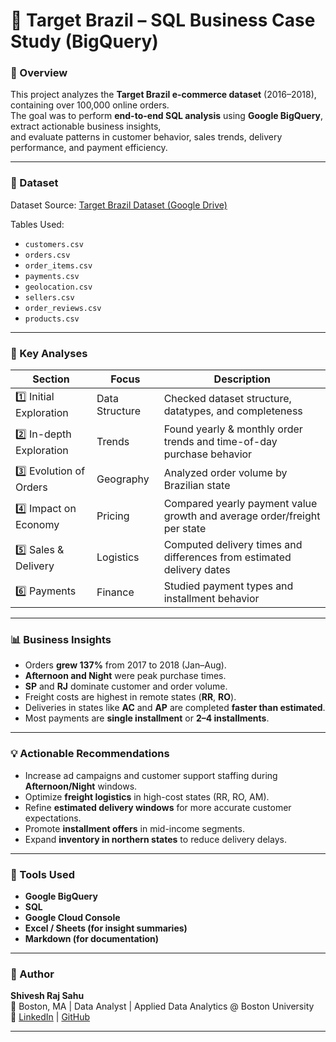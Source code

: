 # 🧾 Target Brazil – SQL Business Case Study (BigQuery)

### 📘 Overview
This project analyzes the **Target Brazil e-commerce dataset** (2016–2018), containing over 100,000 online orders.  
The goal was to perform **end-to-end SQL analysis** using **Google BigQuery**, extract actionable business insights,  
and evaluate patterns in customer behavior, sales trends, delivery performance, and payment efficiency.

---

### 🧩 Dataset
Dataset Source: [Target Brazil Dataset (Google Drive)](https://drive.google.com/drive/folders/1T6EG66YbKD443nsIR1bWjd238gLJcNnb)

Tables Used:
- `customers.csv`
- `orders.csv`
- `order_items.csv`
- `payments.csv`
- `geolocation.csv`
- `sellers.csv`
- `order_reviews.csv`
- `products.csv`

---

### 🧮 Key Analyses
| Section | Focus | Description |
|----------|--------|-------------|
| 1️⃣ Initial Exploration | Data Structure | Checked dataset structure, datatypes, and completeness |
| 2️⃣ In-depth Exploration | Trends | Found yearly & monthly order trends and time-of-day purchase behavior |
| 3️⃣ Evolution of Orders | Geography | Analyzed order volume by Brazilian state |
| 4️⃣ Impact on Economy | Pricing | Compared yearly payment value growth and average order/freight per state |
| 5️⃣ Sales & Delivery | Logistics | Computed delivery times and differences from estimated delivery dates |
| 6️⃣ Payments | Finance | Studied payment types and installment behavior |

---

### 📊 Business Insights
- Orders **grew 137%** from 2017 to 2018 (Jan–Aug).
- **Afternoon and Night** were peak purchase times.
- **SP** and **RJ** dominate customer and order volume.
- Freight costs are highest in remote states (**RR**, **RO**).
- Deliveries in states like **AC** and **AP** are completed **faster than estimated**.
- Most payments are **single installment** or **2–4 installments**.
  
---

### 💡 Actionable Recommendations
- Increase ad campaigns and customer support staffing during **Afternoon/Night** windows.
- Optimize **freight logistics** in high-cost states (RR, RO, AM).
- Refine **estimated delivery windows** for more accurate customer expectations.
- Promote **installment offers** in mid-income segments.
- Expand **inventory in northern states** to reduce delivery delays.

---

### 🧰 Tools Used
- **Google BigQuery**
- **SQL**
- **Google Cloud Console**
- **Excel / Sheets (for insight summaries)**
- **Markdown (for documentation)**

---

### 🏁 Author
**Shivesh Raj Sahu**  
📍 Boston, MA | Data Analyst | Applied Data Analytics @ Boston University  
📧 [LinkedIn](https://linkedin.com/in/shiveshraj) | [GitHub](https://github.com/shivesh5273)

---
